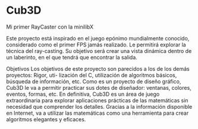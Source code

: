 # Cub3D
Mi primer RayCaster con la minilibX

Este proyecto está inspirado en el juego epónimo mundialmente conocido, considerado como el primer FPS jamás realizado. Le permitirá explorar la técnica del ray-casting. Su objetivo será crear una vista dinámica dentro de un laberinto, en el que tendrá que encontrar la salida.

Objetivos
Los objetivos de este proyecto son parecidos a los de los demás proyectos: Rigor, uti- lización del C, utilización de algoritmos básicos, búsqueda de información, etc.
Como es un proyecto de diseño gráfico, Cub3D le va a permitir practicar sus dotes de diseñador: ventanas, colores, eventos, formas, etc.
En definitiva, Cub3D es un área de juego extraordinaria para explorar aplicaciones prácticas de las matemáticas sin necesidad que comprender los detalles.
Gracias a la información disponible en Internet, va a utilizar las matemáticas como una herramienta para crear algoritmos elegantes y eficaces.
